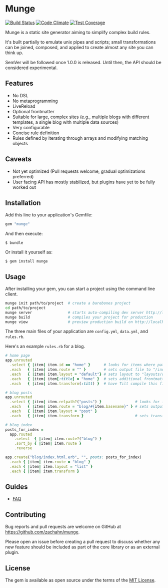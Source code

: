 # Munge

[![Build Status](https://travis-ci.org/zachahn/munge.svg?branch=master)](https://travis-ci.org/zachahn/munge)
[![Code Climate](https://codeclimate.com/github/zachahn/munge/badges/gpa.svg)](https://codeclimate.com/github/zachahn/munge)
[![Test Coverage](https://codeclimate.com/github/zachahn/munge/badges/coverage.svg)](https://codeclimate.com/github/zachahn/munge/coverage)

Munge is a static site generator aiming to simplify complex build rules.

It's built partially to emulate unix pipes and scripts; small transformations
can be joined, composed, and applied to create almost any site you can think up.

SemVer will be followed once 1.0.0 is released.
Until then,
the API should be considered experimental.


## Features

- No DSL
- No metaprogramming
- LiveReload
- Optional frontmatter
- Suitable for large, complex sites (e.g., multiple blogs with different
  templates, a single blog with multiple data sources)
- Very configurable
- Concise rule definition
- Rules defined by iterating through arrays and modifying matching objects


## Caveats

- Not yet optimized (Pull requests welcome, gradual optimizations preferred)
- User facing API has mostly stabilized, but plugins have yet to be fully worked
  out


## Installation

Add this line to your application's Gemfile:

```ruby
gem "munge"
```

And then execute:

    $ bundle

Or install it yourself as:

    $ gem install munge


## Usage

After installing your gem, you can start a project using the command line client.

```bash
munge init path/to/project  # create a barebones project
cd path/to/project
munge server                # starts auto-compiling dev server http://localhost:7000/
munge build                 # compiles your project for production
munge view                  # preview production build on http://localhost:7000/
```

The three main files of your application are `config.yml`, `data.yml`, and `rules.rb`.

Here's an example `rules.rb` for a blog.

```ruby
# home page
app.unrouted
  .select { |item| item.id == "home" }      # looks for items where path is "src/home.*"
  .each   { |item| item.route = "" }        # sets output file to "/index.html"
  .each   { |item| item.layout = "default"} # sets layout to "layouts/default.*"
  .each   { |item| item[:title] = "home" }  # sets additional frontmatter variables
  .each   { |item| item.transform(:tilt) }  # have Tilt compile this file

# blog posts
app.unrouted
  .select { |item| item.relpath?("posts") }               # looks for items in "src/posts/**/*"
  .each   { |item| item.route = "blog/#{item.basename}" } # sets output file to "/blog/#{basename}/index.html"
  .each   { |item| item.layout = "post" }
  .each   { |item| item.transform }                       # sets transform to Tilt (default)

# blog index
posts_for_index =
  app.routed
    .select  { |item| item.route?("blog") }
    .sort_by { |item| item.route }
    .reverse

app.create("blog/index.html.erb", "", posts: posts_for_index)
  .each { |item| item.route = "blog" }
  .each { |item| item.layout = "list" }
  .each { |item| item.transform }
```


## Guides

- [FAQ](guides/faq.md)


## Contributing

Bug reports and pull requests are welcome on GitHub at https://github.com/zachahn/munge.

Please open an issue before creating a pull request to discuss whether any new feature should be included as part of the core library or as an external plugin.


## License

The gem is available as open source under the terms of the [MIT License](http://opensource.org/licenses/MIT).
